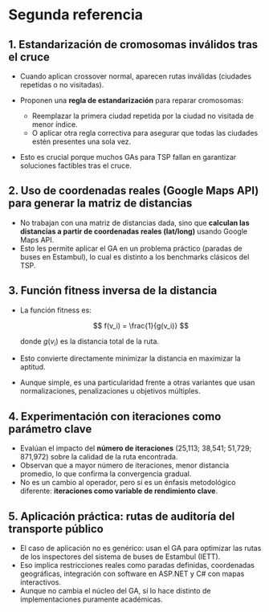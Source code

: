 # Segunda referencia

## 1. **Estandarización de cromosomas inválidos tras el cruce**

* Cuando aplican crossover normal, aparecen rutas inválidas (ciudades repetidas o no visitadas).
* Proponen una **regla de estandarización** para reparar cromosomas:

  * Reemplazar la primera ciudad repetida por la ciudad no visitada de menor índice.
  * O aplicar otra regla correctiva para asegurar que todas las ciudades estén presentes una sola vez.
* Esto es crucial porque muchos GAs para TSP fallan en garantizar soluciones factibles tras el cruce.

## 2. **Uso de coordenadas reales (Google Maps API) para generar la matriz de distancias**

* No trabajan con una matriz de distancias dada, sino que **calculan las distancias a partir de coordenadas reales (lat/long)** usando Google Maps API.
* Esto les permite aplicar el GA en un problema práctico (paradas de buses en Estambul), lo cual es distinto a los benchmarks clásicos del TSP.

## 3. **Función fitness inversa de la distancia**

* La función fitness es:

  $$
  f(v_i) = \frac{1}{g(v_i)}
  $$

  donde $g(v_i)$ es la distancia total de la ruta.
* Esto convierte directamente minimizar la distancia en maximizar la aptitud.
* Aunque simple, es una particularidad frente a otras variantes que usan normalizaciones, penalizaciones u objetivos múltiples.

## 4. **Experimentación con iteraciones como parámetro clave**

* Evalúan el impacto del **número de iteraciones** (25,113; 38,541; 51,729; 871,972) sobre la calidad de la ruta encontrada.
* Observan que a mayor número de iteraciones, menor distancia promedio, lo que confirma la convergencia gradual.
* No es un cambio al operador, pero sí es un énfasis metodológico diferente: **iteraciones como variable de rendimiento clave**.

## 5. **Aplicación práctica: rutas de auditoría del transporte público**

* El caso de aplicación no es genérico: usan el GA para optimizar las rutas de los inspectores del sistema de buses de Estambul (IETT).
* Eso implica restricciones reales como paradas definidas, coordenadas geográficas, integración con software en ASP.NET y C# con mapas interactivos.
* Aunque no cambia el núcleo del GA, sí lo hace distinto de implementaciones puramente académicas.
